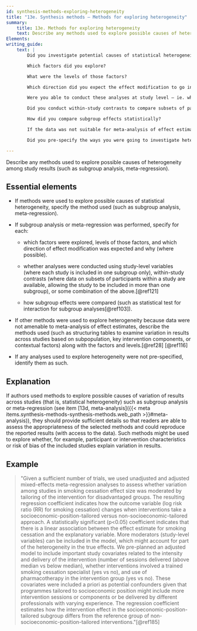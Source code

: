 ```yaml
---
id: synthesis-methods-exploring-heterogeneity
title: "13e. Synthesis methods – Methods for exploring heterogeneity"
summary: 
    title: 13e. Methods for exploring heterogeneity
    text: Describe any methods used to explore possible causes of heterogeneity among study results (e.g. subgroup analysis, meta-regression).
Elements:
writing_guide:
    text: |
        Did you investigate potential causes of statistical heterogeneity?  If so, report whether you used subgroup analysis or meta-regression 

        Which factors did you explore?  

        What were the levels of those factors?  

        Which direction did you expect the effect modification to go in and why?  

        Were you able to conduct these analyses at study level – ie. where each study is included in one subgroup only) 

        Did you conduct within-study contrasts to compare subsets of participants from different studies in more than one subgroup? 

        How did you compare subgroup effects statistically?   

        If the data was not suitable for meta-analysis of effect estimates, did you use another method to investigate statistical heterogeneity? For example, you could use structured tables to view variation in results across study sub-populations.   

        Did you pre-specify the ways you were going to investigate heterogeneity or decide after you had collected the data?  Report which investigations were pre-specified and which were decided on later 

---
```


Describe any methods used to explore possible causes of heterogeneity among study results (such as subgroup analysis, meta-regression).

## Essential elements

-   If methods were used to explore possible causes of statistical
    heterogeneity, specify the method used (such as subgroup analysis,
    meta-regression).

-   If subgroup analysis or meta-regression was performed, specify for
    each:

    -   which factors were explored, levels of those factors, and which
        direction of effect modification was expected and why (where
        possible).

    -   whether analyses were conducted using study-level variables
        (where each study is included in one subgroup only),
        within-study contrasts (where data on subsets of participants
        within a study are available, allowing the study to be included
        in more than one subgroup), or some combination of the
        above.[@ref121]

    -   how subgroup effects were compared (such as statistical test for
        interaction for subgroup analyses[@ref103]).

-   If other methods were used to explore heterogeneity because data
    were not amenable to meta-analysis of effect estimates, describe the
    methods used (such as structuring tables to examine variation in
    results across studies based on subpopulation, key intervention
    components, or contextual factors) along with the factors and
    levels.[@ref28] [@ref116]

-   If any analyses used to explore heterogeneity were not
    pre-specified, identify them as such.

## Explanation

If authors used methods to explore possible causes of
variation of results across studies (that is, statistical heterogeneity)
such as subgroup analysis or meta-regression (see item [13d, meta-analysis]({{< meta items.synthesis-methods-synthesis-methods.web_path >}}#meta-analysis)), they should provide sufficient
details so that readers are able to assess the appropriateness of the
selected methods and could reproduce the reported results (with access
to the data). Such methods might be used to explore whether, for
example, participant or intervention characteristics or risk of bias of
the included studies explain variation in results.

## Example

> "Given a sufficient number of trials, we used unadjusted and adjusted
mixed-effects meta-regression analyses to assess whether variation among
studies in smoking cessation effect size was moderated by tailoring of
the intervention for disadvantaged groups. The resulting regression
coefficient indicates how the outcome variable (log risk ratio (RR) for
smoking cessation) changes when interventions take a
socioeconomic-position-tailored versus non-socioeconomic-tailored
approach. A statistically significant (p\<0.05) coefficient indicates
that there is a linear association between the effect estimate for
smoking cessation and the explanatory variable. More moderators
(study-level variables) can be included in the model, which might
account for part of the heterogeneity in the true effects. We
pre-planned an adjusted model to include important study covariates
related to the intensity and delivery of the intervention (number of
sessions delivered (above median vs below median), whether interventions
involved a trained smoking cessation specialist (yes vs no), and use of
pharmacotherapy in the intervention group (yes vs no). These covariates
were included a priori as potential confounders given that programmes
tailored to socioeconomic position might include more intervention
sessions or components or be delivered by different professionals with
varying experience. The regression coefficient estimates how the
intervention effect in the socioeconomic-position-tailored subgroup
differs from the reference group of non-socioeconomic-position-tailored
interventions."[@ref185]